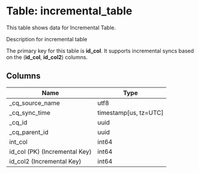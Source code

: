 # Table: incremental_table

This table shows data for Incremental Table.

Description for incremental table

The primary key for this table is **id_col**.
It supports incremental syncs based on the (**id_col**, **id_col2**) columns.

## Columns

| Name          | Type          |
| ------------- | ------------- |
|_cq_source_name|utf8|
|_cq_sync_time|timestamp[us, tz=UTC]|
|_cq_id|uuid|
|_cq_parent_id|uuid|
|int_col|int64|
|id_col (PK) (Incremental Key)|int64|
|id_col2 (Incremental Key)|int64|
